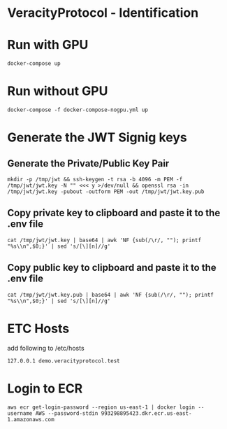 # VeracityProtocol - Identification

# Run with GPU

`docker-compose up`

# Run without GPU

`docker-compose -f docker-compose-nogpu.yml up`

# Generate the JWT Signig keys

## Generate the Private/Public Key Pair
`mkdir -p /tmp/jwt && ssh-keygen -t rsa -b 4096 -m PEM -f /tmp/jwt/jwt.key -N "" <<< y >/dev/null && openssl rsa -in /tmp/jwt/jwt.key -pubout -outform PEM -out /tmp/jwt/jwt.key.pub`

## Copy private key to clipboard and paste it to the .env file
`cat /tmp/jwt/jwt.key | base64 | awk 'NF {sub(/\r/, ""); printf "%s\\n",$0;}' | sed 's/[\][n]//g'`

## Copy public key to clipboard and paste it to the .env file
`cat /tmp/jwt/jwt.key.pub | base64 | awk 'NF {sub(/\r/, ""); printf "%s\\n",$0;}' | sed 's/[\][n]//g'`

# ETC Hosts

add following to /etc/hosts

`127.0.0.1 demo.veracityprotocol.test`

# Login to ECR

`aws ecr get-login-password --region us-east-1 | docker login --username AWS --password-stdin 993298895423.dkr.ecr.us-east-1.amazonaws.com`

